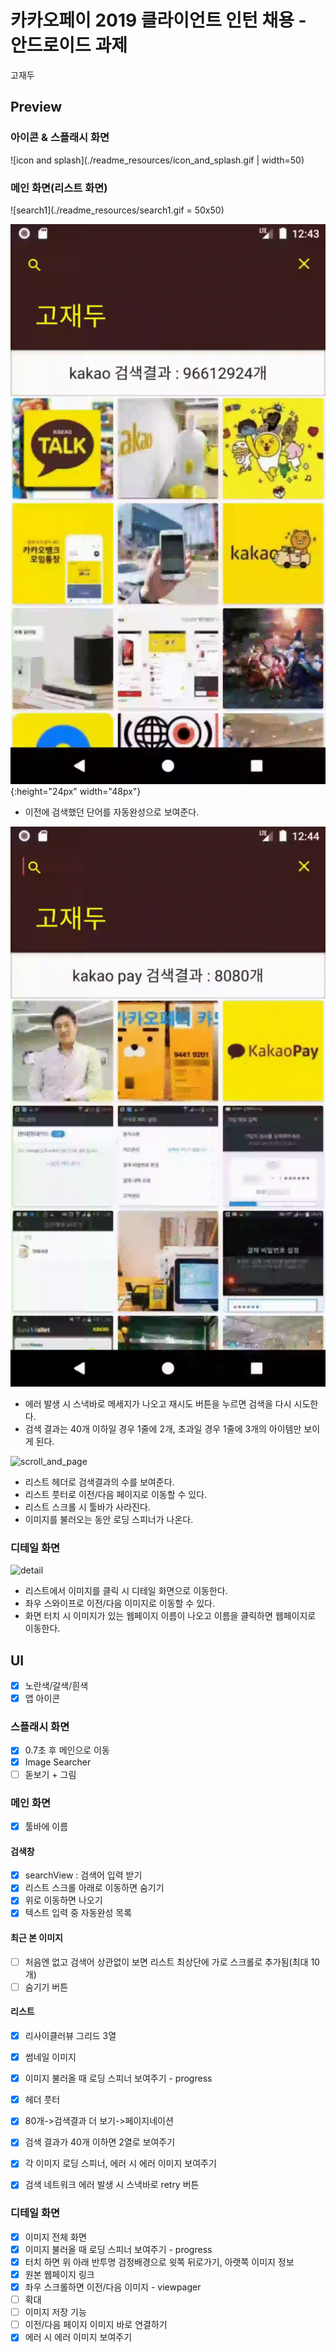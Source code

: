 # 카카오페이 2019 클라이언트 인턴 채용 - 안드로이드 과제

고재두

## Preview

### 아이콘 & 스플래시 화면
![icon and splash](./readme_resources/icon_and_splash.gif | width=50)

### 메인 화면(리스트 화면)
![search1](./readme_resources/search1.gif = 50x50)

![search2](./readme_resources/search2.gif){:height="24px" width="48px"}
- 이전에 검색했던 단어를 자동완성으로 보여준다.

![search_error](./readme_resources/search_error.gif)
- 에러 발생 시 스낵바로 메세지가 나오고 재시도 버튼을 누르면 검색을 다시 시도한다.
- 검색 결과는 40개 이하일 경우 1줄에 2개, 초과일 경우 1줄에 3개의 아이템만 보이게 된다.

![scroll_and_page](./readme_resources/scroll_and_page.gif)
- 리스트 헤더로 검색결과의 수를 보여준다.
- 리스트 풋터로 이전/다음 페이지로 이동할 수 있다.
- 리스트 스크롤 시 툴바가 사라진다.
- 이미지를 불러오는 동안 로딩 스피너가 나온다.

### 디테일 화면
![detail](./readme_resources/detail.gif)
- 리스트에서 이미지를 클릭 시 디테일 화면으로 이동한다.
- 좌우 스와이프로 이전/다음 이미지로 이동할 수 있다.
- 화면 터치 시 이미지가 있는 웹페이지 이름이 나오고 이름을 클릭하면 웹페이지로 이동한다.


## UI
- [x] 노란색/갈색/흰색
- [x] 앱 아이콘

### 스플래시 화면
- [x] 0.7초 후 메인으로 이동
- [x] Image Searcher 
- [ ] 돋보기 + 그림

### 메인 화면
- [x] 툴바에 이름

#### 검색창
- [x] searchView : 검색어 입력 받기
- [x] 리스트 스크롤 아래로 이동하면 숨기기
- [x] 위로 이동하면 나오기
- [x] 텍스트 입력 중 자동완성 목록

#### 최근 본 이미지
- [ ] 처음엔 없고 검색어 상관없이 보면 리스트 최상단에 가로 스크롤로 추가됨(최대 10개)
- [ ] 숨기기 버튼

#### 리스트
- [x] 리사이클러뷰 그리드 3열
- [x] 썸네일 이미지
- [x] 이미지 불러올 때 로딩 스피너 보여주기 - progress
- [x] 헤더 풋터
- [x] 80개->검색결과 더 보기->페이지네이션 
- [x] 검색 결과가 40개 이하면 2열로 보여주기
- [x] 각 이미지 로딩 스피너, 에러 시 에러 이미지 보여주기 
- [x] 검색 네트워크 에러 발생 시 스낵바로 retry 버튼

 
### 디테일 화면
- [x] 이미지 전체 화면
- [x] 이미지 불러올 때 로딩 스피너 보여주기 - progress
- [x] 터치 하면 위 아래 반투명 검정배경으로 윗쪽 뒤로가기, 아랫쪽 이미지 정보
- [x] 원본 웹페이지 링크
- [x] 좌우 스크롤하면 이전/다음 이미지 - viewpager
- [ ] 확대
- [ ] 이미지 저장 기능
- [ ] 이전/다음 페이지 이미지 바로 연결하기
- [x] 에러 시 에러 이미지 보여주기 
